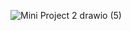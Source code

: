 ![Mini Project 2 drawio (5)](https://github.com/user-attachments/assets/105c9971-e780-4665-8d7b-8bc056a578f6)
